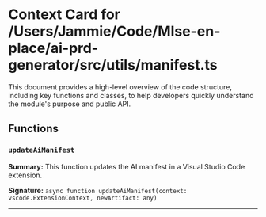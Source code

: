 # Context Card for /Users/Jammie/Code/MIse-en-place/ai-prd-generator/src/utils/manifest.ts

This document provides a high-level overview of the code structure, including key functions and classes, to help developers quickly understand the module's purpose and public API.

## Functions

### `updateAiManifest`

**Summary:** This function updates the AI manifest in a Visual Studio Code extension.

**Signature:** `async function updateAiManifest(context: vscode.ExtensionContext, newArtifact: any)`

---
